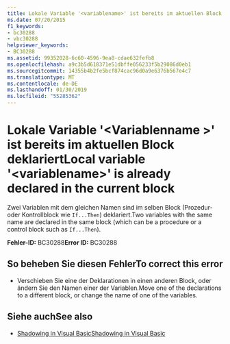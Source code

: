 ```yaml
---
title: Lokale Variable '<variablename>' ist bereits im aktuellen Block deklariert
ms.date: 07/20/2015
f1_keywords:
- bc30288
- vbc30288
helpviewer_keywords:
- BC30288
ms.assetid: 99352028-6c60-4596-9ea8-cdae632fefb8
ms.openlocfilehash: a9c3b5d618371e51dbffe056233f5b29086d0eb1
ms.sourcegitcommit: 14355b4b2fe5bcf874cac96d0a9e6376b567e4c7
ms.translationtype: MT
ms.contentlocale: de-DE
ms.lasthandoff: 01/30/2019
ms.locfileid: "55285362"
---
```

# <a name="local-variable-variablename-is-already-declared-in-the-current-block"></a><span data-ttu-id="bd04d-102">Lokale Variable '\<Variablenname >' ist bereits im aktuellen Block deklariert</span><span class="sxs-lookup"><span data-stu-id="bd04d-102">Local variable '\<variablename>' is already declared in the current block</span></span>
<span data-ttu-id="bd04d-103">Zwei Variablen mit dem gleichen Namen sind im selben Block (Prozedur- oder Kontrollblock wie `If...Then`) deklariert.</span><span class="sxs-lookup"><span data-stu-id="bd04d-103">Two variables with the same name are declared in the same block (which can be a procedure or a control block such as `If...Then`).</span></span>  
  
 <span data-ttu-id="bd04d-104">**Fehler-ID:** BC30288</span><span class="sxs-lookup"><span data-stu-id="bd04d-104">**Error ID:** BC30288</span></span>  
  
## <a name="to-correct-this-error"></a><span data-ttu-id="bd04d-105">So beheben Sie diesen Fehler</span><span class="sxs-lookup"><span data-stu-id="bd04d-105">To correct this error</span></span>  
  
-   <span data-ttu-id="bd04d-106">Verschieben Sie eine der Deklarationen in einen anderen Block, oder ändern Sie den Namen einer der Variablen.</span><span class="sxs-lookup"><span data-stu-id="bd04d-106">Move one of the declarations to a different block, or change the name of one of the variables.</span></span>  
  
## <a name="see-also"></a><span data-ttu-id="bd04d-107">Siehe auch</span><span class="sxs-lookup"><span data-stu-id="bd04d-107">See also</span></span>

- [<span data-ttu-id="bd04d-108">Shadowing in Visual Basic</span><span class="sxs-lookup"><span data-stu-id="bd04d-108">Shadowing in Visual Basic</span></span>](../../visual-basic/programming-guide/language-features/declared-elements/shadowing.md)
